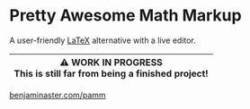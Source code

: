 
# Pretty Awesome Math Markup

A user-friendly [LaTeX](https://latex-project.org) alternative with a live editor.

| ⚠️ **WORK IN PROGRESS** <br> This is still far from being a finished project!
|-

[benjaminaster.com/pamm](https://benjaminaster.com/pamm/)

